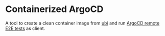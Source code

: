 # Containerized ArgoCD
A tool to create a clean container image from [ubi](https://developers.redhat.com/products/rhel/ubi) and run
[ArgoCD remote E2E tests](https://github.com/argoproj/argo-cd/tree/master/test/remote) as client.


